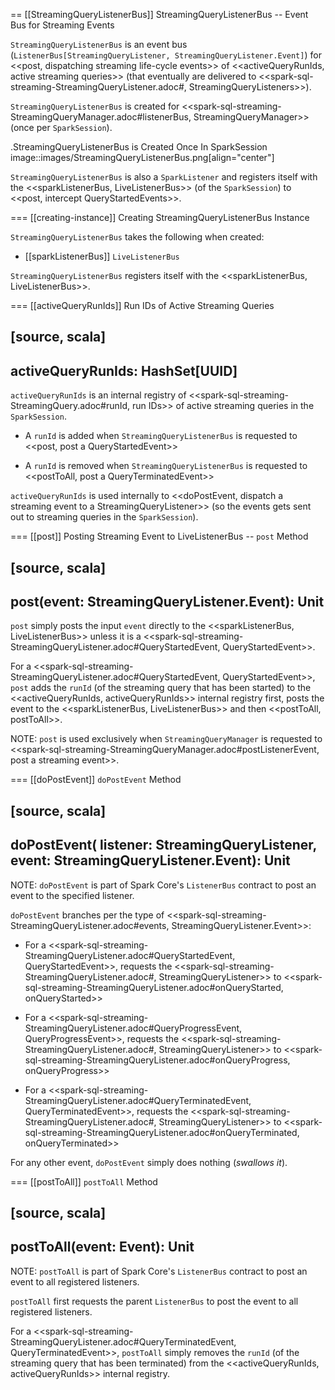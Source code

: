 == [[StreamingQueryListenerBus]] StreamingQueryListenerBus -- Event Bus for Streaming Events

`StreamingQueryListenerBus` is an event bus (`ListenerBus[StreamingQueryListener, StreamingQueryListener.Event]`) for <<post, dispatching streaming life-cycle events>> of <<activeQueryRunIds, active streaming queries>> (that eventually are delivered to <<spark-sql-streaming-StreamingQueryListener.adoc#, StreamingQueryListeners>>).

`StreamingQueryListenerBus` is created for <<spark-sql-streaming-StreamingQueryManager.adoc#listenerBus, StreamingQueryManager>> (once per `SparkSession`).

.StreamingQueryListenerBus is Created Once In SparkSession
image::images/StreamingQueryListenerBus.png[align="center"]

`StreamingQueryListenerBus` is also a `SparkListener` and registers itself with the <<sparkListenerBus, LiveListenerBus>> (of the `SparkSession`) to <<post, intercept QueryStartedEvents>>.

=== [[creating-instance]] Creating StreamingQueryListenerBus Instance

`StreamingQueryListenerBus` takes the following when created:

* [[sparkListenerBus]] `LiveListenerBus`

`StreamingQueryListenerBus` registers itself with the <<sparkListenerBus, LiveListenerBus>>.

=== [[activeQueryRunIds]] Run IDs of Active Streaming Queries

[source, scala]
----
activeQueryRunIds: HashSet[UUID]
----

`activeQueryRunIds` is an internal registry of <<spark-sql-streaming-StreamingQuery.adoc#runId, run IDs>> of active streaming queries in the `SparkSession`.

* A `runId` is added when `StreamingQueryListenerBus` is requested to <<post, post a QueryStartedEvent>>

* A `runId` is removed when `StreamingQueryListenerBus` is requested to <<postToAll, post a QueryTerminatedEvent>>

`activeQueryRunIds` is used internally to <<doPostEvent, dispatch a streaming event to a StreamingQueryListener>> (so the events gets sent out to streaming queries in the `SparkSession`).

=== [[post]] Posting Streaming Event to LiveListenerBus -- `post` Method

[source, scala]
----
post(event: StreamingQueryListener.Event): Unit
----

`post` simply posts the input `event` directly to the <<sparkListenerBus, LiveListenerBus>> unless it is a <<spark-sql-streaming-StreamingQueryListener.adoc#QueryStartedEvent, QueryStartedEvent>>.

For a <<spark-sql-streaming-StreamingQueryListener.adoc#QueryStartedEvent, QueryStartedEvent>>, `post` adds the `runId` (of the streaming query that has been started) to the <<activeQueryRunIds, activeQueryRunIds>> internal registry first, posts the event to the <<sparkListenerBus, LiveListenerBus>> and then <<postToAll, postToAll>>.

NOTE: `post` is used exclusively when `StreamingQueryManager` is requested to <<spark-sql-streaming-StreamingQueryManager.adoc#postListenerEvent, post a streaming event>>.

=== [[doPostEvent]] `doPostEvent` Method

[source, scala]
----
doPostEvent(
  listener: StreamingQueryListener,
  event: StreamingQueryListener.Event): Unit
----

NOTE: `doPostEvent` is part of Spark Core's `ListenerBus` contract to post an event to the specified listener.

`doPostEvent` branches per the type of <<spark-sql-streaming-StreamingQueryListener.adoc#events, StreamingQueryListener.Event>>:

* For a <<spark-sql-streaming-StreamingQueryListener.adoc#QueryStartedEvent, QueryStartedEvent>>, requests the <<spark-sql-streaming-StreamingQueryListener.adoc#, StreamingQueryListener>> to <<spark-sql-streaming-StreamingQueryListener.adoc#onQueryStarted, onQueryStarted>>

* For a <<spark-sql-streaming-StreamingQueryListener.adoc#QueryProgressEvent, QueryProgressEvent>>, requests the <<spark-sql-streaming-StreamingQueryListener.adoc#, StreamingQueryListener>> to <<spark-sql-streaming-StreamingQueryListener.adoc#onQueryProgress, onQueryProgress>>

* For a <<spark-sql-streaming-StreamingQueryListener.adoc#QueryTerminatedEvent, QueryTerminatedEvent>>, requests the <<spark-sql-streaming-StreamingQueryListener.adoc#, StreamingQueryListener>> to <<spark-sql-streaming-StreamingQueryListener.adoc#onQueryTerminated, onQueryTerminated>>

For any other event, `doPostEvent` simply does nothing (_swallows it_).

=== [[postToAll]] `postToAll` Method

[source, scala]
----
postToAll(event: Event): Unit
----

NOTE: `postToAll` is part of Spark Core's `ListenerBus` contract to post an event to all registered listeners.

`postToAll` first requests the parent `ListenerBus` to post the event to all registered listeners.

For a <<spark-sql-streaming-StreamingQueryListener.adoc#QueryTerminatedEvent, QueryTerminatedEvent>>, `postToAll` simply removes the `runId` (of the streaming query that has been terminated) from the <<activeQueryRunIds, activeQueryRunIds>> internal registry.
